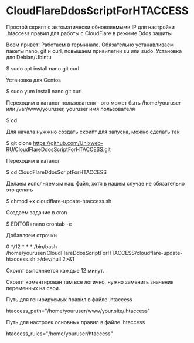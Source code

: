 # CloudFlareDdosScriptForHTACCESS
Простой скрипт с автоматически обновляемыми IP для настройки .htaccess правил для работы с CloudFlare в режиме Ddos защиты

Всем привет!
Работаем в терминале. 
Обязательно устанавливаем пакеты nano, git и curl, повышаем привилегии su или sudo.
Установка для Debian/Ubintu

$ sudo apt install nano git curl

Установка для Centos

$ sudo yum install nano git curl 

Переходим в каталог пользователя - это может быть /home/youruser или /var/www/youruser, youruser имя пользователя

$ cd

Для начала нужжно создать скрипт для запуска, можно сделать так

$ git clone https://github.com/Unixweb-RU/CloudFlareDdosScriptForHTACCESS.git

Переходим в каталог 

$ cd CloudFlareDdosScriptForHTACCESS

Делаем исполняемым наш файл, хотя в нашем случае не обязательно это делать 

$ chmod +x cloudflare-update-htaccess.sh

Создаем задание в cron 

$ EDITOR=nano crontab -e

Добавляем строчки

0 */12 * * * /bin/bash /home/youruser/CloudFlareDdosScriptForHTACCESS/cloudflare-update-htaccess.sh >/dev/null 2>&1

Скрипт выполняется каждые 12 минут.

Скрипт коментирован там все логично, нужно заменить значения переменных на свои.

Путь для  генирируемых правил в файле .htaccess

htaccess_path="/home/youruser/www/your.site/.htaccess"

Путь для настроек основных правил в файле .htaccess

htaccess_rules="/home/youruser/htaccess"
